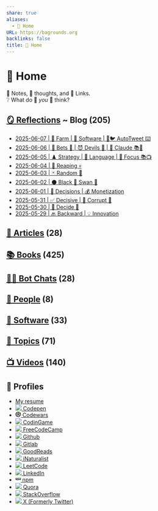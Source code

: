 ```yaml
---
share: true
aliases:
  - 🏡 Home
URL: https://bagrounds.org
backlinks: false
title: 🏡 Home
---
```

# 🏡 Home  
📑 Notes, 💭 thoughts, and 🔗 Links.  
❔ What do 🫵 _you_ 🤔 think?  
  
## [🪞 Reflections](./reflections/index.md) ~ Blog (205)  
- [2025-06-07 | 🚜 Farm | 💾 Software | 🤖🐦  AutoTweet ⌨️](./reflections/2025-06-07.md)  
- [2025-06-06 | 🎲 Bets 🎰 | 😈 Devils 👹 | 🤖 Claude 📚📄](./reflections/2025-06-06.md)  
- [2025-06-05 | ♟️ Strategy | 🦜 Language | 🔬 Focus 📚📺](./reflections/2025-06-05.md)  
- [2025-06-04 | 🌅 Reaping 💀](./reflections/2025-06-04.md)  
- [2025-06-03 | 🃏 Random 🎲](./reflections/2025-06-03.md)  
- [2025-06-02 | ⚫ Black 🦢 Swan 🎲](./reflections/2025-06-02.md)  
- [2025-06-01 | 🤔 Decisions | 💰 Monetization](./reflections/2025-06-01.md)  
- [2025-05-31 | ✅ Decisive | 👹 Corrupt 🤑](./reflections/2025-05-31.md)  
- [2025-05-30 | 🤔 Decide 🎲](./reflections/2025-05-30.md)  
- [2025-05-29 | 🔙 Backward | 💡 Innovation](./reflections/2025-05-29.md)  
  
  
## [📄  Articles](./articles/index.md) (28)  
  
## [📚 Books](./books/index.md) (425)  
  
## [🤖💬 Bot Chats](./bot-chats/index.md) (28)  
  
## [👥 People](./people/index.md) (8)  
  
## [💾 Software](./software/index.md) (33)  
  
## [🌌 Topics](./topics/index.md) (71)  
  
## [📺 Videos](./videos/index.md) (140)  
  
## 🔗 Profiles  
- [My resume](./topics/my-resume.md)  
- <a href="http://codepen.io/bagrounds"><img style="height:1em; margin:0;" src="https://simpleicons.org/icons/codepen.svg"/> Codepen</a>  
- <a href="http://www.codewars.com/users/bagrounds"><img style="height:1em; margin:0;" src="https://raw.githubusercontent.com/bagrounds/icons/master/codewars.svg"/> Codewars</a>  
- <a href="https://www.codingame.com/profile/0d172b10ecb72b81c2bb2646e8be9d8a8930706"><img style="height:1em; margin:0;" src="https://simpleicons.org/icons/codingame.svg"/> CodinGame</a>  
- <a href="http://freecodecamp.com/bagrounds"><img style="height:1em; margin:0;" src="https://simpleicons.org/icons/freecodecamp.svg"/> FreeCodeCamp</a>  
- <a href="https://github.com/bagrounds"><img style="height:1em; margin:0;" src="https://simpleicons.org/icons/github.svg"/> Github</a>  
- <a href="http://gitlab.com/bagrounds"><img style="height:1em; margin:0;" src="https://simpleicons.org/icons/gitlab.svg"/> Gitlab</a>  
- <a href="http://goodreads.com/bagrounds"><img style="height:1em; margin:0;" src="https://simpleicons.org/icons/goodreads.svg"/> GoodReads</a>  
- <a href="https://www.inaturalist.org/people/8822063"><img style="height:1em; margin:0;" src="https://static.inaturalist.org/wiki_page_attachments/3154-original.png"/> iNaturalist</a>  
- <a href="https://leetcode.com/u/bagrounds"><img style="height:1em; margin:0;" src="https://simpleicons.org/icons/leetcode.svg"/> LeetCode</a>  
- <a href="https://linkedin.com/in/bagrounds"><img style="height:1em; margin:0;" src="https://simpleicons.org/icons/linkedin.svg"/> LinkedIn</a>  
- <a href="http://www.npmjs.com/~bagrounds"><img style="height:1em; margin:0;" src="https://raw.githubusercontent.com/bagrounds/icons/master/npm.svg"/> npm</a>  
- <a href="https://www.quora.com/profile/Bryan-Grounds"><img style="height:1em; margin:0;" src="https://simpleicons.org/icons/quora.svg"/> Quora</a>  
- <a href="http://stackoverflow.com/users/2081363/bagrounds"><img style="height:1em; margin:0;" src="https://simpleicons.org/icons/stackoverflow.svg"/> StackOverflow</a>  
- <a href="https://twitter.com/bagrounds"><img style="height:1em; margin:0;" src="https://simpleicons.org/icons/x.svg"/> X (Formerly Twitter)</a>  
